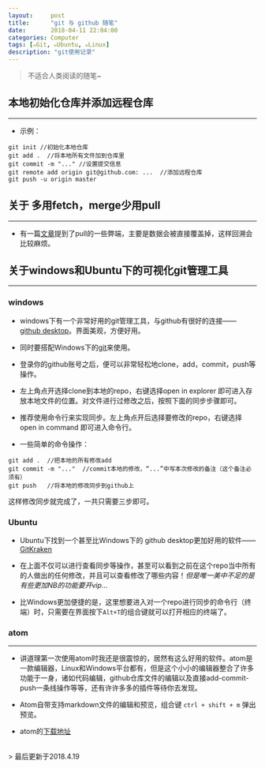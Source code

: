 ```yaml
---
layout:     post
title:      "git 与 github 随笔"
date:       2018-04-11 22:04:00
categories: Computer
tags: [๑Git, ๑Ubuntu, ๑Linux]
description: "git使用记录"
---
```

> 不适合人类阅读的随笔~

## 本地初始化仓库并添加远程仓库
---

- 示例：
```
git init //初始化本地仓库
git add .  //将本地所有文件加到仓库里
git commit -m "..." //设置提交信息
git remote add origin git@github.com: ...  //添加远程仓库
git push -u origin master
```

## 关于 多用fetch，merge少用pull
---

- 有一篇[文章](https://www.oschina.net/translate/git-fetch-and-merge)提到了pull的一些弊端，主要是数据会被直接覆盖掉，这样回溯会比较麻烦。

## 关于windows和Ubuntu下的可视化git管理工具
---

### windows
- windows下有一个非常好用的git管理工具，与github有很好的连接——[github desktop](https://desktop.github.com/)。界面美观，方便好用。

- 同时要搭配Windows下的[git](https://git-scm.com/download/win)来使用。

- 登录你的github账号之后，便可以非常轻松地clone，add，commit，push等操作。

- 左上角点开选择clone到本地的repo，右键选择open in explorer 即可进入存放本地文件的位置。对文件进行过修改之后，按照下面的同步步骤即可。

- 推荐使用命令行来实现同步。左上角点开后选择要修改的repo，右键选择 open in command 即可进入命令行。

- 一些简单的命令操作：
```
git add .  //把本地的所有修改add
git commit -m "..."  //commit本地的修改，“...”中写本次修改的备注（这个备注必须有）
git push   //将本地的修改同步到github上
```
这样修改同步就完成了，一共只需要三步即可。

### Ubuntu

- Ubuntu下找到一个甚至比Windows下的 github desktop更加好用的软件——[GitKraken](https://www.gitkraken.com/)

- 在上面不仅可以进行查看同步等操作，甚至可以看到之前在这个repo当中所有的人做出的任何修改，并且可以查看修改了哪些内容！*但是唯一美中不足的是有些更加NB的功能要开vip...*

- 比Windows更加便捷的是，这里想要进入对一个repo进行同步的命令行（终端）时，只需要在界面按下`Alt+T`的组合键就可以打开相应的终端了。

### atom
---
- 讲道理第一次使用atom时我还是很震惊的，居然有这么好用的软件。atom是一款编辑器，Linux和Windows平台都有，但是这个小小的编辑器整合了许多功能于一身，诸如代码编辑，github仓库文件的编辑以及直接add-commit-push一条线操作等等，还有许许多多的插件等待你去发现。

- Atom自带支持markdown文件的编辑和预览，组合键 `ctrl + shift + m` 弹出预览。

- atom的[下载地址](https://atom.io/)

<br>
> 最后更新于2018.4.19
